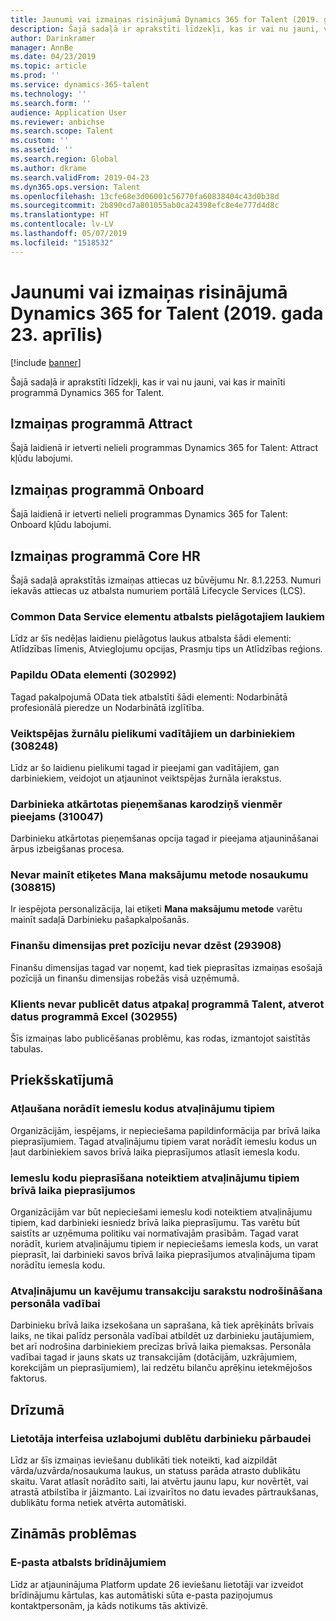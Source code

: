 ```yaml
---
title: Jaunumi vai izmaiņas risinājumā Dynamics 365 for Talent (2019. gada 23. aprīlis)
description: Šajā sadaļā ir aprakstīti līdzekļi, kas ir vai nu jauni, vai kas ir mainīti programmā Microsoft Dynamics 365 for Talent.
author: Darinkramer
manager: AnnBe
ms.date: 04/23/2019
ms.topic: article
ms.prod: ''
ms.service: dynamics-365-talent
ms.technology: ''
ms.search.form: ''
audience: Application User
ms.reviewer: anbichse
ms.search.scope: Talent
ms.custom: ''
ms.assetid: ''
ms.search.region: Global
ms.author: dkrame
ms.search.validFrom: 2019-04-23
ms.dyn365.ops.version: Talent
ms.openlocfilehash: 13cfe68e3d06001c56770fa60838404c43d0b38d
ms.sourcegitcommit: 2b890cd7a801055ab0ca24398efc8e4e777d4d8c
ms.translationtype: HT
ms.contentlocale: lv-LV
ms.lasthandoff: 05/07/2019
ms.locfileid: "1518532"
---
```

# <a name="whats-new-or-changed-in-dynamics-365-for-talent-april-23-2019"></a>Jaunumi vai izmaiņas risinājumā Dynamics 365 for Talent (2019. gada 23. aprīlis)

[!include [banner](includes/banner.md)]

Šajā sadaļā ir aprakstīti līdzekļi, kas ir vai nu jauni, vai kas ir mainīti programmā Dynamics 365 for Talent.

## <a name="changes-in-attract"></a>Izmaiņas programmā Attract
Šajā laidienā ir ietverti nelieli programmas Dynamics 365 for Talent: Attract kļūdu labojumi.

## <a name="changes-in-onboard"></a>Izmaiņas programmā Onboard
Šajā laidienā ir ietverti nelieli programmas Dynamics 365 for Talent: Onboard kļūdu labojumi.

## <a name="changes-in-core-hr"></a>Izmaiņas programmā Core HR
Šajā sadaļā aprakstītās izmaiņas attiecas uz būvējumu Nr. 8.1.2253. Numuri iekavās attiecas uz atbalsta numuriem portālā Lifecycle Services (LCS).

### <a name="common-data-service-entity-support-for-custom-fields"></a>Common Data Service elementu atbalsts pielāgotajiem laukiem
Līdz ar šīs nedēļas laidienu pielāgotus laukus atbalsta šādi elementi: Atlīdzības līmenis, Atvieglojumu opcijas, Prasmju tips un Atlīdzības reģions.

### <a name="additional-odata-entities-302992"></a>Papildu OData elementi (302992)
Tagad pakalpojumā OData tiek atbalstīti šādi elementi: Nodarbinātā profesionālā pieredze un Nodarbinātā izglītība.
   
### <a name="performance-journal-attachments-for-nanagers-and-employees-308248"></a>Veiktspējas žurnālu pielikumi vadītājiem un darbiniekiem (308248)
Līdz ar šo laidienu pielikumi tagad ir pieejami gan vadītājiem, gan darbiniekiem, veidojot un atjauninot veiktspējas žurnāla ierakstus.

### <a name="employee-rehire-flag-always-available-310047"></a>Darbinieka atkārtotas pieņemšanas karodziņš vienmēr pieejams (310047)
Darbinieku atkārtotas pieņemšanas opcija tagad ir pieejama atjaunināšanai ārpus izbeigšanas procesa. 

### <a name="cannot-change-the-name-of-my-payment-method-308815"></a>Nevar mainīt etiķetes **Mana maksājumu metode** nosaukumu (308815)
Ir iespējota personalizācija, lai etiķeti **Mana maksājumu metode** varētu mainīt sadaļā Darbinieku pašapkalpošanās.

### <a name="financial-dimensions-against-a-position-cant-be-deleted-293908"></a>Finanšu dimensijas pret pozīciju nevar dzēst (293908)
Finanšu dimensijas tagad var noņemt, kad tiek pieprasītas izmaiņas esošajā pozīcijā un finanšu dimensijas robežās visā uzņēmumā. 

### <a name="customer-is-unable-to-publish-back-data-into-talent-when-opening-the-data-from-excel-302955"></a>Klients nevar publicēt datus atpakaļ programmā Talent, atverot datus programmā Excel (302955)
Šīs izmaiņas labo publicēšanas problēmu, kas rodas, izmantojot saistītās tabulas.

## <a name="in-preview"></a>Priekšskatījumā

### <a name="allow-reason-codes-to-be-specified-on-leave-types"></a>Atļaušana norādīt iemeslu kodus atvaļinājumu tipiem
Organizācijām, iespējams, ir nepieciešama papildinformācija par brīvā laika pieprasījumiem. Tagad atvaļinājumu tipiem varat norādīt iemeslu kodus un ļaut darbiniekiem savos brīvā laika pieprasījumos atlasīt iemesla kodu.

### <a name="require-reason-codes-for-certain-leave-types-on-time-off-requests"></a>Iemeslu kodu pieprasīšana noteiktiem atvaļinājumu tipiem brīvā laika pieprasījumos
Organizācijām var būt nepieciešami iemeslu kodi noteiktiem atvaļinājumu tipiem, kad darbinieki iesniedz brīvā laika pieprasījumu. Tas varētu būt saistīts ar uzņēmuma politiku vai normatīvajām prasībām. Tagad varat norādīt, kuriem atvaļinājumu tipiem ir nepieciešams iemesla kods, un varat pieprasīt, lai darbinieki savos brīvā laika pieprasījumos atvaļinājuma tipam norādītu iemesla kodu.

### <a name="provide-leave-and-absence-transaction-list-for-hr"></a>Atvaļinājumu un kavējumu transakciju sarakstu nodrošināšana personāla vadībai
Darbinieku brīvā laika izsekošana un saprašana, kā tiek aprēķināts brīvais laiks, ne tikai palīdz personāla vadībai atbildēt uz darbinieku jautājumiem, bet arī nodrošina darbiniekiem precīzas brīvā laika piemaksas. Personāla vadībai tagad ir jauns skats uz transakcijām (dotācijām, uzkrājumiem, korekcijām un pieprasījumiem), lai redzētu bilanču aprēķinu ietekmējošos faktorus.

## <a name="coming-soon"></a>Drīzumā

### <a name="improvements-to-the-user-interface-for-duplicate-employee-check"></a>Lietotāja interfeisa uzlabojumi dublētu darbinieku pārbaudei
Līdz ar šīs izmaiņas ieviešanu dublikāti tiek noteikti, kad aizpildāt vārda/uzvārda/nosaukuma laukus, un statuss parāda atrasto dublikātu skaitu. Varat atlasīt norādīto saiti, lai atvērtu jaunu lapu, kur novērtēt, vai atrastā atbilstība ir jāizmanto. Lai izvairītos no datu ievades pārtraukšanas, dublikātu forma netiek atvērta automātiski.
## <a name="known-issues"></a>Zināmās problēmas

### <a name="email-support-for-alerts"></a>E-pasta atbalsts brīdinājumiem
Līdz ar atjauninājuma Platform update 26 ieviešanu lietotāji var izveidot brīdinājumu kārtulas, kas automātiski sūta e-pasta paziņojumus kontaktpersonām, ja kāds notikums tās aktivizē.
